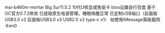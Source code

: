 msi-b460m-mortar
Big Sur11.5.2    10代U核显或免驱卡
bios设置自行百度
基于OC官方0.7.2修改
已提取原生电源管理，睡眠唤醒正常
已定制USB端口（前面板USB3.0 x2  后面板USB3.0 x3  USB2.0 x2  type-c x1）
如使用iMessage需板载网卡en0
